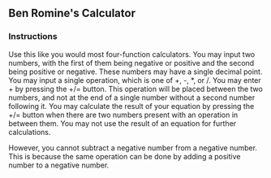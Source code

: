 ## Ben Romine's Calculator

### Instructions

Use this like you would most four-function calculators. You may input two numbers, with the first of them being negative or positive and the second being positive or negative. These numbers may have a single decimal point. You may input a single operation, which is one of +, -, \*, or /. You may enter + by pressing the +/= button. This operation will be placed between the two numbers, and not at the end of a single number without a second number following it. You may calculate the result of your equation by pressing the +/= button when there are two numbers present with an operation in between them. You may not use the result of an equation for further calculations.

However, you cannot subtract a negative number from a negative number. This is because the same operation can be done by adding a positive number to a negative number.
